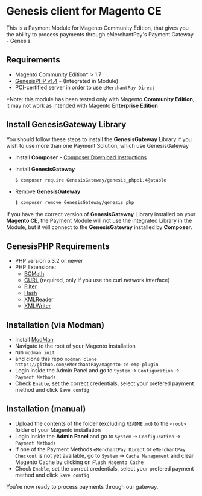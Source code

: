 Genesis client for Magento CE
=============================

This is a Payment Module for Magento Community Edition, that gives you the ability to process payments through eMerchantPay's Payment Gateway - Genesis.

Requirements
------------

* Magento Community Edition* > 1.7
* [GenesisPHP v1.4](https://github.com/GenesisGateway/genesis_php) - (Integrated in Module)
* PCI-certified server in order to use ```eMerchantPay Direct```

*Note: this module has been tested only with Magento __Community Edition__, it may not work
as intended with Magento __Enterprise Edition__

Install GenesisGateway Library
------------

You should follow these steps to install the __GenesisGateway__ Library if you wish to use more than one Payment Solution, which use GenesisGateway

* Install __Composer__ - [Composer Download Instructions](https://getcomposer.org/doc/00-intro.md)

* Install __GenesisGateway__

    ```sh
    $ composer require GenesisGateway/genesis_php:1.4@stable
    ```

* Remove __GenesisGateway__

    ```sh
    $ composer remove GenesisGateway/genesis_php
    ```

If you have the correct version of __GenesisGateway__ Library installed on your __Magento CE__, the Payment Module will not use the 
integrated Library in the Module, but it will connect to the __GenesisGateway__ installed by __Composer__.

GenesisPHP Requirements
------------

* PHP version 5.3.2 or newer
* PHP Extensions:
    * [BCMath](https://php.net/bcmath)
    * [CURL](https://php.net/curl) (required, only if you use the curl network interface)
    * [Filter](https://php.net/filter)
    * [Hash](https://php.net/hash)
    * [XMLReader](https://php.net/xmlreader)
    * [XMLWriter](https://php.net/xmlwriter)

Installation (via Modman)
---------------------

* Install [ModMan]
* Navigate to the root of your Magento installation
* run ```modman init```
* and clone this repo ```modman clone https://github.com/eMerchantPay/magento-ce-emp-plugin```
* Login inside the Admin Panel and go to ```System``` -> ```Configuration``` -> ```Payment Methods```
* Check ```Enable```, set the correct credentials, select your prefered payment method and click ```Save config```

Installation (manual)
---------------------

* Upload the contents of the folder (excluding ```README.md```) to the ```<root>``` folder of your Magento installation
* Login inside the __Admin Panel__ and go to ```System``` -> ```Configuration``` -> ```Payment Methods```
* If one of the Payment Methods ```eMerchantPay Direct``` or ```eMerchantPay Checkout``` is not yet available, 
  go to  ```System``` -> ```Cache Management``` and clear Magento Cache by clicking on ```Flush Magento Cache```
* Check ```Enable```, set the correct credentials, select your prefered payment method and click ```Save config```

You're now ready to process payments through our gateway.

[ModMan]: https://github.com/colinmollenhour/modman
